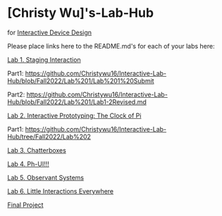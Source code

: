 # [Christy Wu]'s-Lab-Hub
for [Interactive Device Design](https://github.com/FAR-Lab/Developing-and-Designing-Interactive-Devices/)

Please place links here to the README.md's for each of your labs here:

[Lab 1. Staging Interaction](Lab%201/)

Part1: https://github.com/Christywu16/Interactive-Lab-Hub/blob/Fall2022/Lab%201/Lab%201%20Submit

Part2: https://github.com/Christywu16/Interactive-Lab-Hub/blob/Fall2022/Lab%201/Lab1-2Revised.md

[Lab 2. Interactive Prototyping: The Clock of Pi](Lab%202/)

Part1: https://github.com/Christywu16/Interactive-Lab-Hub/tree/Fall2022/Lab%202

[Lab 3. Chatterboxes](Lab%203/)

[Lab 4. Ph-UI!!!](Lab%204/)

[Lab 5. Observant Systems](Lab%205/)

[Lab 6. Little Interactions Everywhere](Lab%206/)

[Final Project](https://github.com/FAR-Lab/Developing-and-Designing-Interactive-Devices/blob/2021Fall/FinalProject.md)<!--[](Final%20Project/)-->

